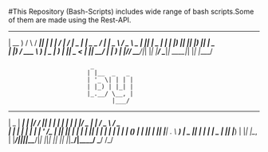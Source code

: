 #This Repository (Bash-Scripts) includes wide range of bash scripts.Some of them are made using the Rest-API.

 ____    _    ____  _   _   ____   ____ ____  ___ ____ _____ ____
| __ )  / \  / ___|| | | | / ___| / ___|  _ \|_ _|  _ \_   _/ ___|
|  _ \ / _ \ \___ \| |_| | \___ \| |   | |_) || || |_) || | \___ \
| |_) / ___ \ ___) |  _  |  ___) | |___|  _ < | ||  __/ | |  ___) |
|____/_/   \_\____/|_| |_| |____/ \____|_| \_\___|_|    |_| |____/

                           _
                          | |__  _   _
                          | '_ \| | | |
                          | |_) | |_| |
                          |_.__/ \__, |
                                 |___/

 ____  _____ _____ _  ______  _   _ ___ _____ _   _  ___  ____   ___   ___
|  _ \| ____| ____| |/ / ___|| | | |_ _|_   _| | | |/ _ \| ___| / _ \ / _ \
| | | |  _| |  _| | ' /\___ \| |_| || |  | | | |_| | | | |___ \| | | | (_) |
| |_| | |___| |___| . \ ___) |  _  || |  | | |  _  | |_| |___) | |_| |\__, |
|____/|_____|_____|_|\_\____/|_| |_|___| |_| |_| |_|\___/|____/ \___/   /_/
